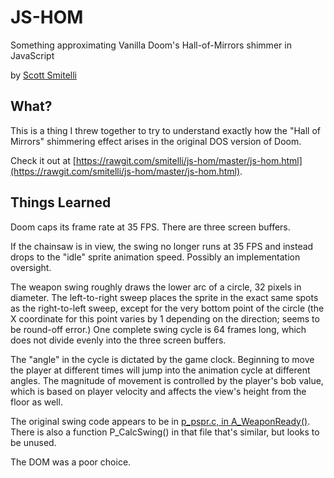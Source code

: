 JS-HOM
======

Something approximating Vanilla Doom's Hall-of-Mirrors shimmer in JavaScript

by [Scott Smitelli](mailto:scott@smitelli.com)

What?
-----

This is a thing I threw together to try to understand exactly how the "Hall of
Mirrors" shimmering effect arises in the original DOS version of Doom.

Check it out at [https://rawgit.com/smitelli/js-hom/master/js-hom.html](https://rawgit.com/smitelli/js-hom/master/js-hom.html).

Things Learned
--------------

Doom caps its frame rate at 35 FPS. There are three screen buffers.

If the chainsaw is in view, the swing no longer runs at 35 FPS and instead drops
to the "idle" sprite animation speed. Possibly an implementation oversight.

The weapon swing roughly draws the lower arc of a circle, 32 pixels in diameter.
The left-to-right sweep places the sprite in the exact same spots as the
right-to-left sweep, except for the very bottom point of the circle (the X
coordinate for this point varies by 1 depending on the direction; seems to be
round-off error.) One complete swing cycle is 64 frames long, which does not
divide evenly into the three screen buffers.

The "angle" in the cycle is dictated by the game clock. Beginning to move the
player at different times will jump into the animation cycle at different
angles. The magnitude of movement is controlled by the player's bob value, which
is based on player velocity and affects the view's height from the floor as
well.

The original swing code appears to be in
[p_pspr.c, in A_WeaponReady()](https://github.com/id-Software/DOOM/blob/77735c3ff0772609e9c8d29e3ce2ab42ff54d20b/linuxdoom-1.10/p_pspr.c#L275).
There is also a function P_CalcSwing() in that file that's similar, but looks to
be unused.

The DOM was a poor choice.
